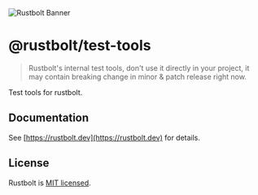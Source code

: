<picture>
  <source media="(prefers-color-scheme: dark)" srcset="https://assets.rustbolt.dev/rustbolt/rustbolt-banner-plain-dark.png">
  <img alt="Rustbolt Banner" src="https://assets.rustbolt.dev/rustbolt/rustbolt-banner-plain-light.png">
</picture>

# @rustbolt/test-tools

> Rustbolt's internal test tools, don't use it directly in your project, it may contain breaking change in minor & patch release right now.

Test tools for rustbolt.

## Documentation

See [https://rustbolt.dev](https://rustbolt.dev) for details.

## License

Rustbolt is [MIT licensed](https://github.com/khulnasoft/rustbolt/blob/main/LICENSE).
